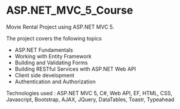# ASP.NET_MVC_5_Course

Movie Rental Project using ASP.NET MVC 5.

The project covers the following topics 

* ASP.NET Fundamentals
* Working with Entity Framework
* Building and Validating Forms
* Building RESTful Services with ASP.NET Web API
* Client side development
* Authentication and Authorization

Technologies used : ASP.NET MVC 5, C#, Web API, EF, HTML, CSS, Javascript, Bootstrap, AJAX, JQuery, DataTables, Toastr, Typeahead
